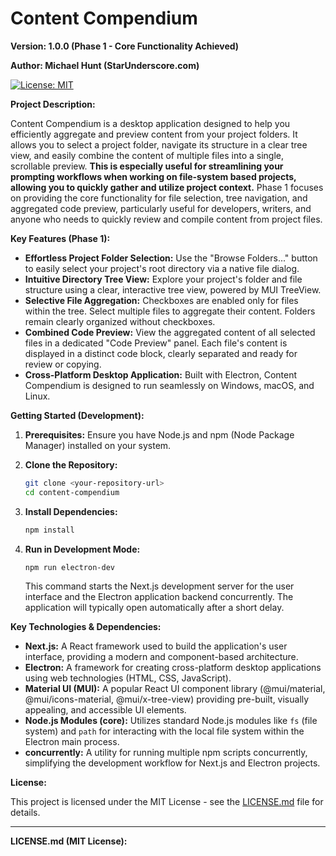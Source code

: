 # Content Compendium

**Version: 1.0.0 (Phase 1 - Core Functionality Achieved)**

**Author: Michael Hunt (StarUnderscore.com)**

[![License: MIT](https://img.shields.io/badge/License-MIT-yellow.svg)](https://opensource.org/licenses/MIT)

**Project Description:**

Content Compendium is a desktop application designed to help you efficiently aggregate and preview content from your project folders. It allows you to select a project folder, navigate its structure in a clear tree view, and easily combine the content of multiple files into a single, scrollable preview. **This is especially useful for streamlining your prompting workflows when working on file-system based projects, allowing you to quickly gather and utilize project context.** Phase 1 focuses on providing the core functionality for file selection, tree navigation, and aggregated code preview, particularly useful for developers, writers, and anyone who needs to quickly review and compile content from project files.

**Key Features (Phase 1):**

*   **Effortless Project Folder Selection:**  Use the "Browse Folders..." button to easily select your project's root directory via a native file dialog.
*   **Intuitive Directory Tree View:** Explore your project's folder and file structure using a clear, interactive tree view, powered by MUI TreeView.
*   **Selective File Aggregation:** Checkboxes are enabled only for files within the tree.  Select multiple files to aggregate their content. Folders remain clearly organized without checkboxes.
*   **Combined Code Preview:** View the aggregated content of all selected files in a dedicated "Code Preview" panel.  Each file's content is displayed in a distinct code block, clearly separated and ready for review or copying.
*   **Cross-Platform Desktop Application:** Built with Electron, Content Compendium is designed to run seamlessly on Windows, macOS, and Linux.

**Getting Started (Development):**

1.  **Prerequisites:** Ensure you have Node.js and npm (Node Package Manager) installed on your system.

2.  **Clone the Repository:**
    ```bash
    git clone <your-repository-url>
    cd content-compendium
    ```

3.  **Install Dependencies:**
    ```bash
    npm install
    ```

4.  **Run in Development Mode:**
    ```bash
    npm run electron-dev
    ```
    This command starts the Next.js development server for the user interface and the Electron application backend concurrently. The application will typically open automatically after a short delay.

**Key Technologies & Dependencies:**

*   **Next.js:**  A React framework used to build the application's user interface, providing a modern and component-based architecture.
*   **Electron:**  A framework for creating cross-platform desktop applications using web technologies (HTML, CSS, JavaScript).
*   **Material UI (MUI):**  A popular React UI component library (@mui/material, @mui/icons-material, @mui/x-tree-view) providing pre-built, visually appealing, and accessible UI elements.
*   **Node.js Modules (core):**  Utilizes standard Node.js modules like `fs` (file system) and `path` for interacting with the local file system within the Electron main process.
*   **concurrently:**  A utility for running multiple npm scripts concurrently, simplifying the development workflow for Next.js and Electron projects.

**License:**

This project is licensed under the MIT License - see the [LICENSE.md](LICENSE.md) file for details.

---

**LICENSE.md (MIT License):**